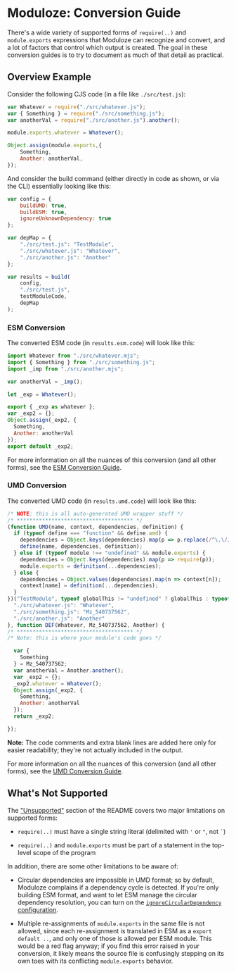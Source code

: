# Moduloze: Conversion Guide

There's a wide variety of supported forms of `require(..)` and `module.exports` expressions that Moduloze can recognize and convert, and a lot of factors that control which output is created. The goal in these conversion guides is to try to document as much of that detail as practical.

## Overview Example

Consider the following CJS code (in a file like `./src/test.js`):

```js
var Whatever = require("./src/whatever.js");
var { Something } = require("./src/something.js");
var anotherVal = require("./src/another.js").another();

module.exports.whatever = Whatever();

Object.assign(module.exports,{
    Something,
    Another: anotherVal,
});
```

And consider the build command (either directly in code as shown, or via the CLI) essentially looking like this:

```js
var config = {
    buildUMD: true,
    buildESM: true,
    ignoreUnknownDependency: true
};

var depMap = {
    "./src/test.js": "TestModule",
    "./src/whatever.js": "Whatever",
    "./src/another.js": "Another"
};

var results = build(
    config,
    "./src/test.js",
    testModuleCode,
    depMap
);
```

### ESM Conversion

The converted ESM code (in `results.esm.code`) will look like this:

```js
import Whatever from "./src/whatever.mjs";
import { Something } from "./src/something.js";
import _imp from "./src/another.mjs";

var anotherVal = _imp();

let _exp = Whatever();

export { _exp as whatever };
var _exp2 = {};
Object.assign(_exp2, {
  Something,
  Another: anotherVal
});
export default _exp2;
```

For more information on all the nuances of this conversion (and all other forms), see the [ESM Conversion Guide](esm-conversion-guide.md).

### UMD Conversion

The converted UMD code (in `results.umd.code`) will look like this:

```js
/* NOTE: this is all auto-generated UMD wrapper stuff */
/* ************************************* */
(function UMD(name, context, dependencies, definition) {
  if (typeof define === "function" && define.amd) {
    dependencies = Object.keys(dependencies).map(p => p.replace(/^\.\//, ""));
    define(name, dependencies, definition);
  } else if (typeof module !== "undefined" && module.exports) {
    dependencies = Object.keys(dependencies).map(p => require(p));
    module.exports = definition(...dependencies);
  } else {
    dependencies = Object.values(dependencies).map(n => context[n]);
    context[name] = definition(...dependencies);
  }
})("TestModule", typeof globalThis != "undefined" ? globalThis : typeof global != "undefined" ? global : typeof window != "undefined" ? window : typeof self != "undefined" ? self : new Function("return this")(), {
  "./src/whatever.js": "Whatever",
  "./src/something.js": "Mz_540737562",
  "./src/another.js": "Another"
}, function DEF(Whatever, Mz_540737562, Another) {
/* ************************************* */
/* Note: this is where your module's code goes */

  var {
    Something
  } = Mz_540737562;
  var anotherVal = Another.another();
  var _exp2 = {};
  _exp2.whatever = Whatever();
  Object.assign(_exp2, {
    Something,
    Another: anotherVal
  });
  return _exp2;

});
```

**Note:** The code comments and extra blank lines are added here only for easier readability; they're not actually included in the output.

For more information on all the nuances of this conversion (and all other forms), see the [UMD Conversion Guide](umd-conversion-guide.md).

## What's Not Supported

The ["Unsupported"](README.md#unsupported) section of the README covers two major limitations on supported forms:

* `require(..)` must have a single string literal (delimited with `'` or `"`, not `` ` ``)

* `require(..)` and `module.exports` must be part of a statement in the top-level scope of the program

In addition, there are some other limitations to be aware of:

* Circular dependencies are impossible in UMD format; so by default, Moduloze complains if a dependency cycle is detected. If you're only building ESM format, and want to let ESM manage the circular dependency resolution, you can turn on the [`ignoreCircularDependency` configuration](README.md#configuration-settings).

* Multiple re-assignments of `module.exports` in the same file is not allowed, since each re-assignment is translated in ESM as a `export default ..`, and only one of those is allowed per ESM module. This would be a red flag anyway; if you find this error raised in your conversion, it likely means the source file is confusingly stepping on its own toes with its conflicting `module.exports` behavior.
